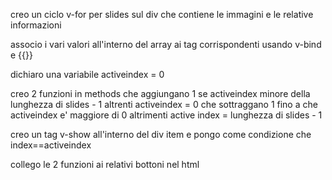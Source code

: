 <!-- Descrizione:
Partendo dal markup della versione consegnata, creare uno slider usando Vue.
Usate i dati presenti, modificandone la posizione, in modo che siano utilizzabili nell'istanza di Vue in uso.
Bonus:
1 - Aggiungere le thumbnails che si illuminano quando la relativa immagine e' attiva
2-  Aggiungere un evento di click sulle thumbnails per rendere attiva l'immagine relativa
Consigli del giorno:
regola d'oro: riciclare ovunque possibile!
il riciclo spesso va a braccetto con le funzioni! Sapendole sfruttare bene, l'esercizio si riduce a poche righe -->

creo un ciclo v-for per slides sul div che contiene le immagini e le relative informazioni

associo i vari valori all'interno del array ai tag corrispondenti usando v-bind e {{}}

dichiaro una variabile activeindex = 0

creo 2 funzioni in methods 
    che aggiungano 1 se activeindex minore della lunghezza di slides - 1 altrenti activeindex = 0
    che sottraggano 1 fino a che activeindex e' maggiore di 0 altrimenti active index = lunghezza di slides - 1

creo un tag v-show all'interno del div item e pongo come condizione che index==activeindex

collego le 2 funzioni ai relativi bottoni nel html
